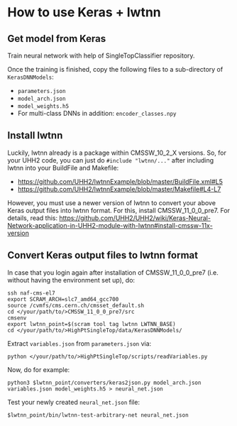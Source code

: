 # How to use Keras + lwtnn

## Get model from Keras

Train neural network with help of SingleTopClassifier repository.

Once the training is finished, copy the following files to a sub-directory of `KerasDNNModels`:

- `parameters.json`
- `model_arch.json`
- `model_weights.h5`
- For multi-class DNNs in addition: `encoder_classes.npy`

## Install lwtnn

Luckily, lwtnn already is a package within CMSSW_10_2_X versions. So, for your UHH2 code, you can just do `#include "lwtnn/..."` after including lwtnn into your BuildFile and Makefile:

- https://github.com/UHH2/lwtnnExample/blob/master/BuildFile.xml#L5
- https://github.com/UHH2/lwtnnExample/blob/master/Makefile#L4-L7

However, you must use a newer version of lwtnn to convert your above Keras output files into lwtnn format. For this, install CMSSW_11_0_0_pre7. For details, read this: https://github.com/UHH2/UHH2/wiki/Keras-Neural-Network-application-in-UHH2-module-with-lwtnn#install-cmssw-11x-version

## Convert Keras output files to lwtnn format

In case that you login again after installation of CMSSW_11_0_0_pre7 (i.e. without having the environment set up), do:

```
ssh naf-cms-el7
export SCRAM_ARCH=slc7_amd64_gcc700
source /cvmfs/cms.cern.ch/cmsset_default.sh
cd </your/path/to/>CMSSW_11_0_0_pre7/src
cmsenv
export lwtnn_point=$(scram tool tag lwtnn LWTNN_BASE)
cd </your/path/to/>HighPtSingleTop/data/KerasDNNModels/
```

Extract `variables.json` from `parameters.json` via:

```
python </your/path/to/>HighPtSingleTop/scripts/readVariables.py
```

Now, do for example:

```
python3 $lwtnn_point/converters/keras2json.py model_arch.json variables.json model_weights.h5 > neural_net.json
```

Test your newly created `neural_net.json` file:

```
$lwtnn_point/bin/lwtnn-test-arbitrary-net neural_net.json
```
